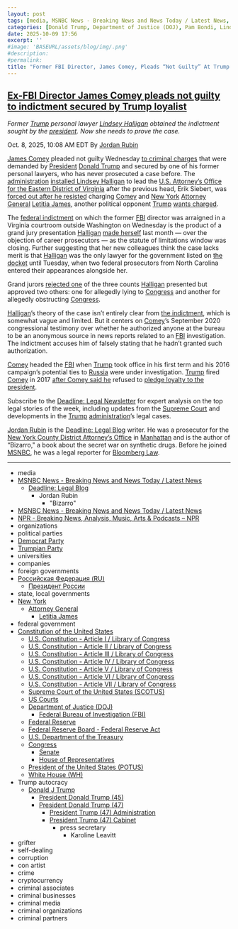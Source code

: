 ```yaml
---
layout: post
tags: [media, MSNBC News - Breaking News and News Today / Latest News, Deadline –  Legal Blog, Jordan Rubin, “Bizarro”, MSNBC News - Breaking News and News Today / Latest News, NPR - Breaking News Analysis Music Arts & Podcasts – NPR, organizations, political parties, Democrat Party, Trumpian Party, universities, companies, foreign governments, Российская Федерация (RU), Президент России, state local governments, New York, Attorney General, Letitia James, federal government, Constitution of the United States, U.S. Constitution - Article I / Library of Congress, U.S. Constitution - Article II / Library of Congress, U.S. Constitution - Article III / Library of Congress, U.S. Constitution - Article IV / Library of Congress, U.S. Constitution - Article V / Library of Congress, U.S. Constitution - Article VI / Library of Congress, U.S. Constitution - Article VII / Library of Congress, Supreme Court of the United States (SCOTUS), US Courts, Department of Justice (DOJ), Federal Bureau of Investigation (FBI), Federal Reserve, Federal Reserve Board - Federal Reserve Act, U.S. Department of the Treasury, Congress, Senate, House of Representatives, President of the United States (POTUS), White House (WH), Trump autocracy, Donald J Trump, President Donald Trump (45), President Donald Trump (47), President Trump (47) Administration, President Trump (47) Cabinet, press secretary, Karoline Leavitt, grifter, self-dealing, corruption, con artist, crime, cryptocurrency, criminal associates, criminal businesses, criminal media, criminal organizations, criminal partners]
categories: [Donald Trump, Department of Justice (DOJ), Pam Bondi, Lindsey Halligan, Federal Bureau of Investigation (FBI), Kash Patel, Dan Bongino, James Comey, New York Attorney General, Letitia James, weaponization]
date: 2025-10-09 17:56
excerpt: ''
#image: 'BASEURL/assets/blog/img/.png'
#description:
#permalink:
title: "Former FBI Director, James Comey, Pleads “Not Guilty” At Trump’s Weaponization Arraignment"
---
```


## [Ex-FBI Director James Comey pleads not guilty to indictment secured by Trump loyalist](https://www.msnbc.com/deadline-white-house/deadline-legal-blog/james-comey-pleads-not-guilty-trump-halligan-rcna236313)

*Former [Trump](https://www.donaldjtrump.com/) personal lawyer [Lindsey Halligan](https://www.justice.gov/usao-edva/) obtained the indictment sought by the [president](https://www.whitehouse.gov/). Now she needs to prove the case.*

Oct. 8, 2025, 10:08 AM EDT
By [Jordan Rubin](https://www.msnbc.com/author/jordan-rubin-ncpn1301611)

[James Comey](https://www.msnbc.com/deadline-white-house/deadline-legal-blog/james-comey-trump-immunity-ask-jordan-rcna235454) pleaded not guilty Wednesday [to criminal charges](https://www.msnbc.com/deadline-white-house/deadline-legal-blog/james-comey-plea-arraignment-federal-indictment-rcna236198) that were demanded by [President](https://www.whitehouse.gov/) [Donald Trump](https://www.donaldjtrump.com/) and secured by one of his former personal lawyers, who has never prosecuted a case before. The [administration](https://www.whitehouse.gov/administration/) [installed Lindsey Halligan](https://www.msnbc.com/opinion/msnbc-opinion/trump-lindsey-halligan-james-comey-indictment-rcna234122) to lead the [U.S. Attorney’s Office for the Eastern District of Virginia](https://www.justice.gov/usao-edva/) after the previous head, Erik Siebert, was [forced out after he resisted](https://www.msnbc.com/rachel-maddow-show/maddowblog/trumps-justice-department-fires-wrong-prosecutor-wrong-reason-rcna235424) charging [Comey](https://www.fbi.gov/history/directors/james-b-comey/) and [New York](https://www.ny.gov/) [Attorney General](https://ag.ny.gov/) [Letitia James](https://ag.ny.gov/about/meet-letitia-james/), another political opponent [Trump](https://www.donaldjtrump.com/) [wants charged](https://www.msnbc.com/msnbc/news/top-prosecutor-trump-pressure-charge-new-york-ag-rcna235922).

The [federal indictment](https://storage.courtlistener.com/recap/gov.uscourts.vaed.582136/gov.uscourts.vaed.582136.1.0_12.pdf) on which the former [FBI](https://www.fbi.gov/) director was arraigned in a Virginia courtroom outside Washington on Wednesday is the product of a grand jury presentation [Halligan](https://www.justice.gov/usao-edva/) [made herself](https://www.msnbc.com/msnbc/news/trump-james-comey-indictment-us-attorney-lindsey-halligan-rcna233853) last month — over the objection of career prosecutors — as the statute of limitations window was closing. Further suggesting that her new colleagues think the case lacks merit is that [Halligan](https://www.justice.gov/usao-edva/) was the only lawyer for the government listed on [the docket](https://www.courtlistener.com/docket/71459121/united-states-v-comey/) until Tuesday, when two federal prosecutors from North Carolina entered their appearances alongside her.

Grand jurors [rejected one](https://storage.courtlistener.com/recap/gov.uscourts.vaed.582136/gov.uscourts.vaed.582136.3.0_8.pdf) of the three counts [Halligan](https://www.justice.gov/usao-edva/) presented but approved two others: one for allegedly lying to [Congress](https://www.congress.gov/) and another for allegedly obstructing [Congress](https://www.congress.gov/).

[Halligan](https://www.justice.gov/usao-edva/)’s theory of the case isn’t entirely clear from [the indictment](https://www.msnbc.com/deadline-white-house/deadline-legal-blog/read-full-text-james-comey-indictment-pdf-rcna233818), which is somewhat vague and limited. But it centers on [Comey](https://www.fbi.gov/history/directors/james-b-comey/)’s September 2020 congressional testimony over whether he authorized anyone at the bureau to be an anonymous source in news reports related to an [FBI](https://www.fbi.gov/) investigation. The indictment accuses him of falsely stating that he hadn’t granted such authorization.

[Comey](https://www.fbi.gov/history/directors/james-b-comey/) headed the [FBI](https://www.fbi.gov/) when [Trump](https://www.donaldjtrump.com/) took office in his first term and his 2016 campaign’s potential ties to [Russia](http://government.ru/) were under investigation. [Trump](https://www.donaldjtrump.com/) fired [Comey](https://www.fbi.gov/history/directors/james-b-comey/) in 2017 [after Comey said he](https://www.npr.org/2017/06/07/531927032/comey-trump-asked-for-loyalty-wanted-him-to-let-flynn-investigation-go) refused to [pledge loyalty to the president](https://www.justice.gov/storage/report_volume2.pdf).

Subscribe to the [Deadline: Legal Newsletter](https://link.msnbc.com/join/5ck/msnbc-deadlinelegal-signup-inline) for expert analysis on the top legal stories of the week, including updates from the [Supreme Court](https://www.supremecourt.gov/) and developments in the [Trump](https://www.donaldjtrump.com/) [administration](https://www.whitehouse.gov/administration/)’s legal cases.

[Jordan Rubin](https://www.msnbc.com/author/jordan-rubin-ncpn1301611) is the [Deadline: Legal Blog](https://www.msnbc.com/deadline-white-house) writer. He was a prosecutor for the [New York County District Attorney’s Office](https://manhattanda.org/) in [Manhattan](https://manhattanda.org/) and is the author of “Bizarro," a book about the secret war on synthetic drugs. Before he joined [MSNBC](https://www.msnbc.com/), he was a legal reporter for [Bloomberg Law](https://pro.bloomberglaw.com/).

----
- media
- [MSNBC News - Breaking News and News Today / Latest News](https://www.msnbc.com/)
    - [Deadline: Legal Blog](https://www.msnbc.com/deadline-white-house)
        - Jordan Rubin
            - "Bizarro"
- [MSNBC News - Breaking News and News Today / Latest News](https://link.msnbc.com/)
- [NPR - Breaking News, Analysis, Music, Arts & Podcasts – NPR](https://www.npr.org/)
- organizations
- political parties
- [Democrat Party](https://www.democrats.org/)
- [Trumpian Party](https://www.gop.com/)
- universities
- companies
- foreign governments
- [Российская Федерация (RU)](http://government.ru/)
    - [Президент России](http://kremlin.ru/)
- state, local governments 
- [New York](https://www.ny.gov/)
    - [Attorney General](https://ag.ny.gov/)
        - [Letitia James](https://ag.ny.gov/about/meet-letitia-james/)
- federal government
- [Constitution of the United States](https://constitution.congress.gov/constitution/)
    - [U.S. Constitution - Article I / Library of Congress](https://constitution.congress.gov/constitution/article-1/)
    - [U.S. Constitution - Article II / Library of Congress](https://constitution.congress.gov/constitution/article-2/)
    - [U.S. Constitution - Article III / Library of Congress](https://constitution.congress.gov/constitution/article-3/)
    - [U.S. Constitution - Article IV / Library of Congress](https://constitution.congress.gov/constitution/article-4/)
    - [U.S. Constitution - Article V / Library of Congress](https://constitution.congress.gov/constitution/article-5/)
    - [U.S. Constitution - Article VI / Library of Congress](https://constitution.congress.gov/constitution/article-6/)
    - [U.S. Constitution - Article VII / Library of Congress](https://constitution.congress.gov/constitution/article-7/)
    - [Supreme Court of the United States (SCOTUS)](https://www.supremecourt.gov/)
    - [US Courts](https://www.uscourts.gov/)
    - [Department of Justice (DOJ)](https://www.justice.gov/)
        - [Federal Bureau of Investigation (FBI)](https://www.fbi.gov/)
    - [Federal Reserve](https://www.federalreserve.gov/)
    - [Federal Reserve Board - Federal Reserve Act](https://www.federalreserve.gov/aboutthefed/fract.htm)
    - [U.S. Department of the Treasury](https://home.treasury.gov/)
    - [Congress](https://www.congress.gov/)
        - [Senate](https://www.senate.gov/)
        - [House of Representatives](https://www.house.gov/)
     - [President of the United States (POTUS)](https://www.whitehouse.gov/)
    - [White House (WH)](https://www.whitehouse.gov/)
- Trump autocracy
    - [Donald J Trump](https://www.donaldjtrump.com/)
        - [President Donald Trump (45)](https://trumpwhitehouse.archives.gov/)
        - [President Donald Trump (47)](https://www.whitehouse.gov/administration/donald-j-trump/)
            - [President Trump (47) Administration](https://www.whitehouse.gov/administration/)
            - [President Trump (47) Cabinet](https://www.whitehouse.gov/administration/the-cabinet/)
                - press secretary
                    - Karoline Leavitt
- grifter
- self-dealing
- corruption
- con artist
- crime
- cryptocurrency
- criminal associates
- criminal businesses
- criminal media
- criminal organizations
- criminal partners